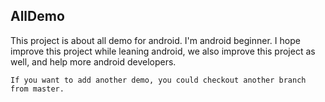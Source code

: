## AllDemo
This project is about all demo for android. I'm android beginner. I hope improve this project
while leaning android, we also improve this project as well, and help more android developers.

`If you want to add another demo, you could checkout another branch from master.`
